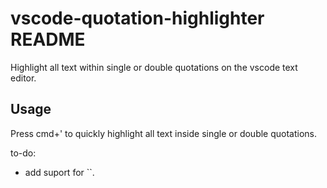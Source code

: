 # vscode-quotation-highlighter README

Highlight all text within single or double quotations on the vscode text editor.

## Usage
Press cmd+' to quickly highlight all text inside single or double quotations.





to-do:
- add suport for ``.